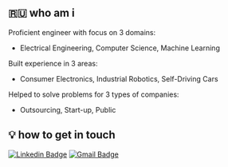 :ru: who am i
-------------

Proficient engineer with focus on 3 domains:

- Electrical Engineering, Computer Science, Machine Learning

Built experience in 3 areas:

- Consumer Electronics, Industrial Robotics, Self-Driving Cars

Helped to solve problems for 3 types of companies:

- Outsourcing, Start-up, Public

:bulb: how to get in touch
-------------------

[![Linkedin Badge](https://img.shields.io/badge/-Linkedin-0072b1?style=flat&logo=Linkedin&logoColor=white&link=https://www.linkedin.com/in/vladimir-yu-ivanov/)](https://www.linkedin.com/in/vladimir-yu-ivanov/)
[![Gmail Badge](https://img.shields.io/badge/-Email-4d4a4a?style=flat&logo=Gmail&logoColor=white&link=mailto:inbox@vova-ivanov.info)](mailto:inbox@vova-ivanov.info)
